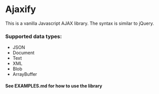 # Ajaxify

This is a vanilla Javascript AJAX library. The syntax is similar to jQuery.

### Supported data types:

 - JSON
 - Document
 - Text
 - XML
 - Blob
 - ArrayBuffer


#### See EXAMPLES.md for how to use the library
